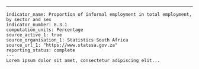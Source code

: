 ---
    indicator_name: Proportion of informal employment in total employment, by sector and sex
    indicator_number: 8.3.1
    computation_units: Percentage
    source_active_1: true
    source_organisation_1: Statistics South Africa
    source_url_1: "https://www.statssa.gov.za"
    reporting_status: complete
    ---
    Lorem ipsum dolor sit amet, consectetur adipiscing elit...
